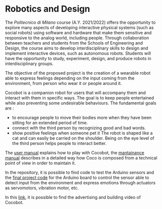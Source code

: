 # Robotics and Design 
The *Politecnico di Milano* course (A.Y. 2021/2022) offers the opportunity to explore many aspects of developing interactive physical systems (such as social robots) using software and hardware that make them sensitive and responsive to the analog world, including people. Through collaboration between teachers and students from the Schools of Engineering and Design, the course aims to develop interdisciplinary skills to design and implement interactive devices, such as autonomous robots. Students will have the opportunity to study, experiment, design, and produce robots in interdisciplinary groups.

The objective of the proposed project is the creation of a wearable robot able to express feelings depending on the input coming from the environment, from person who wear it or people around it. 

Cocobot is a companion robot for users that will accompany them and interact with them in
specific ways.
The goal is to keep people entertained while also preventing some undesirable behaviours.
The fundamental goals are :
* to encourage people to move their bodies more when they have been sitting for an
extended period of time.
* connect with the third person by recognizing good and bad words.
* show positive feelings when someone pet it
The robot is shaped like a cat and can easily be carried on the shoulder. Being on the eye
level of the third person helps people to interact better.

The [user manual](G5_User%20Manual.pdf) explains how to play with Cocobot, the [mantainance manual](G5_User%20Manual.pdf) describes in a detailed way how Coco is composed from a technical point of view in order to maintain it.

In the repository, it is possible to find code to test the Arduino sensors and the [final project code](FinalDeliver/ProjectFinal.ino) for the Arduino board to control the sensor able to detect input from the environment and express emotions through actuators as servomotors, vibration motor, etc.

In this [link](https://drive.google.com/drive/folders/1Ns2KqKxA6Rszq7qJsfrtuvV2GiA2xzX2?usp=sharing), it is possible to find the advertising and building video of Cocobot.
